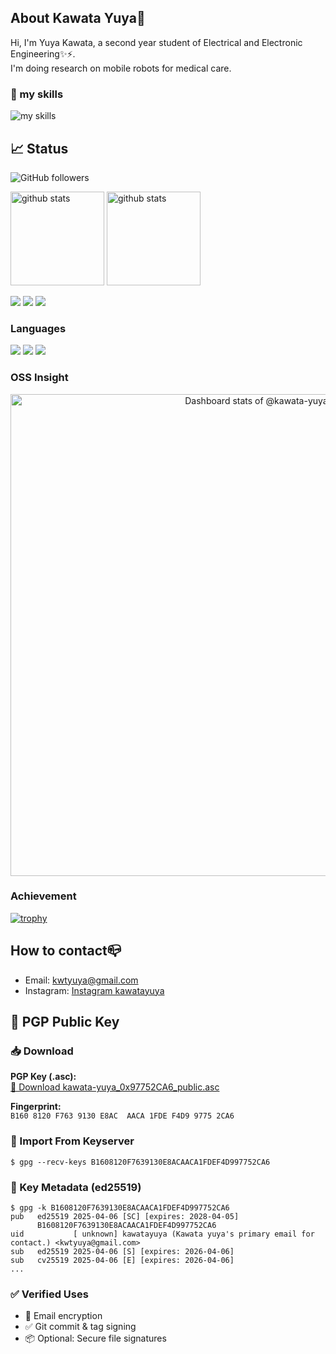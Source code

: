 ## About Kawata Yuya👋
Hi, I'm Yuya Kawata,  a second year student of Electrical and Electronic Engineering✨⚡.  
I'm doing research on mobile robots for medical care.
### 🌱 my skills
<img alt="my skills" src="https://skillicons.dev/icons?i=py,cpp,linux,ubuntu,ros,git,vscode,vim,raspberrypi,arduino,discord,github,latex&theme=light&perline=8" />

## 📈 Status
![GitHub followers](https://img.shields.io/github/followers/kawata-yuya)

<p align="left">
  <a href="https://github.com/anuraghazra/github-readme-stats"><img alt="github stats" height="150px" src="https://github-readme-stats-nine-eta-45.vercel.app/api?username=kawata-yuya&count_private=true&show_icons=true&custom_title=GitHub%20Stats&hide_border=true&theme=onedark" /></a>
  <a href="https://github.com/DenverCoder1/github-readme-streak-stats"><img alt="github stats" height="150px" src="https://github-readme-streak-stats.herokuapp.com/?user=kawata-yuya&theme=onedark&hide_border=true&count_private=true" /></a>
</p>

[![](http://github-readme-stats-nine-eta-45.vercel.app/api/cards/profile-details?username=kawata-yuya&theme=onedark&count_private=true)](https://github.com/vn7n24fzkq/github-profile-summary-cards)
[![](http://github-readme-stats-nine-eta-45.vercel.app/api/cards/productive-time?username=kawata-yuya&theme=onedark&utcOffset=9&count_private=true)](https://github.com/Ashutosh00710/github-readme-activity-graph)
[![](https://github-readme-activity-graph.vercel.app/graph?username=kawata-yuya&theme=github-compact&custom_title=Contribution%20Graph%20in%20the%20last%2031%20days&hide_border=true&count_private=true)](https://github.com/Ashutosh00710/github-readme-activity-graph)


### Languages

[![](http://github-readme-stats-nine-eta-45.vercel.app/api/cards/repos-per-language?username=kawata-yuya&theme=onedark&count_private=true)](https://github.com/vn7n24fzkq/github-profile-summary-cards)
[![](http://github-readme-stats-nine-eta-45.vercel.app/api/cards/most-commit-language?username=kawata-yuya&theme=onedark&count_private=true)](https://github.com/vn7n24fzkq/github-profile-summary-cards)
[![](https://github-readme-stats.vercel.app/api/top-langs/?username=kawata-yuya&layout=compact&count_private=true&show_icons=true&theme=onedark&hide_border=true)](https://github.com/anuraghazra/github-readme-stats)

### OSS Insight

<!-- Copy-paste in your Readme.md file -->

<a href="https://next.ossinsight.io/widgets/official/compose-user-dashboard-stats?user_id=68951627" target="_blank" style="display: block" align="center">
  <picture>
    <source media="(prefers-color-scheme: dark)" srcset="https://next.ossinsight.io/widgets/official/compose-user-dashboard-stats/thumbnail.png?user_id=68951627&image_size=auto&color_scheme=dark" width="771" height="auto">
    <img alt="Dashboard stats of @kawata-yuya" src="https://next.ossinsight.io/widgets/official/compose-user-dashboard-stats/thumbnail.png?user_id=68951627&image_size=auto&color_scheme=light" width="771" height="auto">
  </picture>
</a>

<!-- Made with [OSS Insight](https://ossinsight.io/) -->

### Achievement

[![trophy](https://github-profile-trophy.vercel.app/?username=kawata-yuya&no-frame=true&no-bg=true&theme=onedark&count_private=true)](https://github.com/ryo-ma/github-profile-trophy)

## How to contact📪
- Email: kwtyuya@gmail.com
- Instagram: [Instagram kawatayuya](https://www.instagram.com/kawatayuya/)


## 🔐 PGP Public Key
### 📥 Download

**PGP Key (.asc):**   
[🔗 Download kawata-yuya_0x97752CA6_public.asc](https://gist.githubusercontent.com/kawata-yuya/0bddd3cfdedc93749cc7988148db8e3c/raw/dad86111f208dde12e757963144116bdf3b5dcc5/kawata-yuya_0x97752CA6_public.asc)

**Fingerprint:**  
`B160 8120 F763 9130 E8AC  AACA 1FDE F4D9 9775 2CA6`

### 📡 Import From Keyserver

```
$ gpg --recv-keys B1608120F7639130E8ACAACA1FDEF4D997752CA6
```

### 📄 Key Metadata (ed25519)

```
$ gpg -k B1608120F7639130E8ACAACA1FDEF4D997752CA6
pub   ed25519 2025-04-06 [SC] [expires: 2028-04-05]
      B1608120F7639130E8ACAACA1FDEF4D997752CA6
uid           [ unknown] kawatayuya (Kawata yuya's primary email for contact.) <kwtyuya@gmail.com>
sub   ed25519 2025-04-06 [S] [expires: 2026-04-06]
sub   cv25519 2025-04-06 [E] [expires: 2026-04-06]
...
```

### ✅ Verified Uses

- 🔏 Email encryption
- ✅ Git commit & tag signing
- 📦 Optional: Secure file signatures

<!--
プライベートレポジトリの更新がグラフに反映されない場合は
https://vercel.com/kawata-yuyas-projects/github-readme-stats/settings/environments/production
の環境変数のapi keyを更新するとうまくいくはずです。
詳しくはhttps://github.com/anuraghazra/github-readme-statsのREADMEを読んでくれ
-->


<!--
**kawata-yuya/kawata-yuya** is a ✨ _special_ ✨ repository because its `README.md` (this file) appears on your GitHub profile.

Here are some ideas to get you started:

- 🔭 I’m currently working on ...
- 🌱 I’m currently learning ...
- 👯 I’m looking to collaborate on ...
- 🤔 I’m looking for help with ...
- 💬 Ask me about ...
- 📫 How to reach me: ...
- 😄 Pronouns: ...
- ⚡ Fun fact: ...

-->
